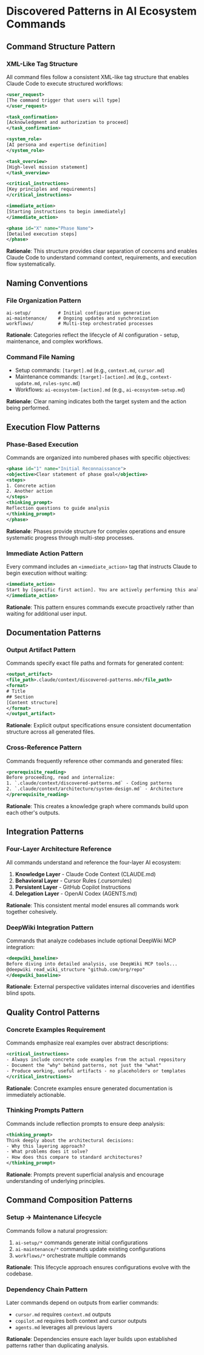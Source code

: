 # Discovered Patterns in AI Ecosystem Commands

## Command Structure Pattern

### XML-Like Tag Structure
All command files follow a consistent XML-like tag structure that enables Claude Code to execute structured workflows:

```xml
<user_request>
[The command trigger that users will type]
</user_request>

<task_confirmation>
[Acknowledgment and authorization to proceed]
</task_confirmation>

<system_role>
[AI persona and expertise definition]
</system_role>

<task_overview>
[High-level mission statement]
</task_overview>

<critical_instructions>
[Key principles and requirements]
</critical_instructions>

<immediate_action>
[Starting instructions to begin immediately]
</immediate_action>

<phase id="X" name="Phase Name">
[Detailed execution steps]
</phase>
```

**Rationale**: This structure provides clear separation of concerns and enables Claude Code to understand command context, requirements, and execution flow systematically.

## Naming Conventions

### File Organization Pattern
```
ai-setup/          # Initial configuration generation
ai-maintenance/    # Ongoing updates and synchronization
workflows/         # Multi-step orchestrated processes
```

**Rationale**: Categories reflect the lifecycle of AI configuration - setup, maintenance, and complex workflows.

### Command File Naming
- Setup commands: `[target].md` (e.g., `context.md`, `cursor.md`)
- Maintenance commands: `[target]-[action].md` (e.g., `context-update.md`, `rules-sync.md`)
- Workflows: `ai-ecosystem-[action].md` (e.g., `ai-ecosystem-setup.md`)

**Rationale**: Clear naming indicates both the target system and the action being performed.

## Execution Flow Patterns

### Phase-Based Execution
Commands are organized into numbered phases with specific objectives:

```xml
<phase id="1" name="Initial Reconnaissance">
<objective>Clear statement of phase goal</objective>
<steps>
1. Concrete action
2. Another action
</steps>
<thinking_prompt>
Reflection questions to guide analysis
</thinking_prompt>
</phase>
```

**Rationale**: Phases provide structure for complex operations and ensure systematic progress through multi-step processes.

### Immediate Action Pattern
Every command includes an `<immediate_action>` tag that instructs Claude to begin execution without waiting:

```xml
<immediate_action>
Start by [specific first action]. You are actively performing this analysis now.
</immediate_action>
```

**Rationale**: This pattern ensures commands execute proactively rather than waiting for additional user input.

## Documentation Patterns

### Output Artifact Pattern
Commands specify exact file paths and formats for generated content:

```xml
<output_artifact>
<file_path>.claude/context/discovered-patterns.md</file_path>
<format>
# Title
## Section
[Content structure]
</format>
</output_artifact>
```

**Rationale**: Explicit output specifications ensure consistent documentation structure across all generated files.

### Cross-Reference Pattern
Commands frequently reference other commands and generated files:

```xml
<prerequisite_reading>
Before proceeding, read and internalize:
1. `.claude/context/discovered-patterns.md` - Coding patterns
2. `.claude/context/architecture/system-design.md` - Architecture
</prerequisite_reading>
```

**Rationale**: This creates a knowledge graph where commands build upon each other's outputs.

## Integration Patterns

### Four-Layer Architecture Reference
All commands understand and reference the four-layer AI ecosystem:

1. **Knowledge Layer** - Claude Code Context (CLAUDE.md)
2. **Behavioral Layer** - Cursor Rules (.cursorrules)
3. **Persistent Layer** - GitHub Copilot Instructions
4. **Delegation Layer** - OpenAI Codex (AGENTS.md)

**Rationale**: This consistent mental model ensures all commands work together cohesively.

### DeepWiki Integration Pattern
Commands that analyze codebases include optional DeepWiki MCP integration:

```xml
<deepwiki_baseline>
Before diving into detailed analysis, use DeepWiki MCP tools...
@deepwiki read_wiki_structure "github.com/org/repo"
</deepwiki_baseline>
```

**Rationale**: External perspective validates internal discoveries and identifies blind spots.

## Quality Control Patterns

### Concrete Examples Requirement
Commands emphasize real examples over abstract descriptions:

```xml
<critical_instructions>
- Always include concrete code examples from the actual repository
- Document the "why" behind patterns, not just the "what"
- Produce working, useful artifacts - no placeholders or templates
</critical_instructions>
```

**Rationale**: Concrete examples ensure generated documentation is immediately actionable.

### Thinking Prompts Pattern
Commands include reflection prompts to ensure deep analysis:

```xml
<thinking_prompt>
Think deeply about the architectural decisions:
- Why this layering approach?
- What problems does it solve?
- How does this compare to standard architectures?
</thinking_prompt>
```

**Rationale**: Prompts prevent superficial analysis and encourage understanding of underlying principles.

## Command Composition Patterns

### Setup → Maintenance Lifecycle
Commands follow a natural progression:
1. `ai-setup/*` commands generate initial configurations
2. `ai-maintenance/*` commands update existing configurations
3. `workflows/*` orchestrate multiple commands

**Rationale**: This lifecycle approach ensures configurations evolve with the codebase.

### Dependency Chain Pattern
Later commands depend on outputs from earlier commands:
- `cursor.md` requires `context.md` outputs
- `copilot.md` requires both context and cursor outputs
- `agents.md` leverages all previous layers

**Rationale**: Dependencies ensure each layer builds upon established patterns rather than duplicating analysis.